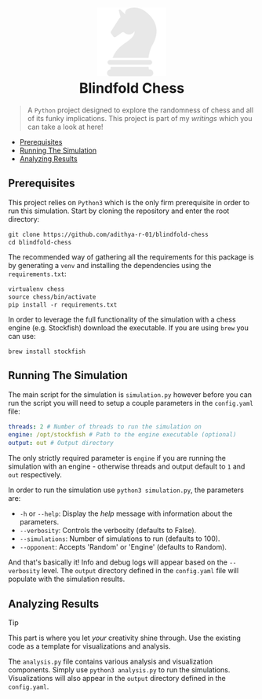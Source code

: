 <h1 align="center" style="border-bottom: none">
    <a href="https://prometheus.io" target="_blank"><img alt="Prometheus" src="./.assets/heading-icon.svg"></a><br>Blindfold Chess
</h1>

> A `Python` project designed to explore the randomness of chess and all of its funky implications. This project is part of my _writings_ which you can take a look at here!

- [Prerequisites](https://github.com/adithya-r-01/blindfold-chess/edit/main/README.md#prerequisites)
- [Running The Simulation](https://github.com/adithya-r-01/blindfold-chess/edit/main/README.md#running-the-simulation)
- [Analyzing Results](https://github.com/adithya-r-01/blindfold-chess/edit/main/README.md#analyzing-the-results)

## Prerequisites

This project relies on `Python3` which is the only firm prerequisite in order to run this simulation. Start by cloning the repository and enter the root directory:

```shell
git clone https://github.com/adithya-r-01/blindfold-chess
cd blindfold-chess
```
The recommended way of gathering all the requirements for this package is by generating a `venv` and installing the dependencies using the `requirements.txt`:

```shell
virtualenv chess
source chess/bin/activate
pip install -r requirements.txt
```
In order to leverage the full functionality of the simulation with a chess engine (e.g. Stockfish) download the executable. If you are using `brew` you can use:

```shell
brew install stockfish 
```

## Running The Simulation

The main script for the simulation is `simulation.py` however before you can run the script you will need to setup a couple parameters in the `config.yaml` file:

```yaml
threads: 2 # Number of threads to run the simulation on
engine: /opt/stockfish # Path to the engine executable (optional)
output: out # Output directory
```
The only strictly required parameter is `engine` if you are running the simulation with an engine - otherwise threads and output default to `1` and `out` respectively.

In order to run the simulation use `python3 simulation.py`, the parameters are:

- `-h` or `--help`: Display the _help_ message with information about the parameters.
- `--verbosity`: Controls the verbosity (defaults to False).
- `--simulations`: Number of simulations to run (defaults to 100).
-  `--opponent`: Accepts 'Random' or 'Engine' (defaults to Random).

And that's basically it! Info and debug logs will appear based on the `--verbosity` level. The `output` directory defined in the `config.yaml` file will populate with the simulation results.

## Analyzing Results

> [!TIP]
> This part is where you let _your_ creativity shine through. Use the existing code as a template for visualizations and analysis.

The `analysis.py` file contains various analysis and visualization components. Simply use `python3 analysis.py` to run the simulations. Visualizations will also appear in the `output` directory defined in the `config.yaml`.
